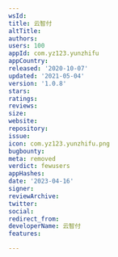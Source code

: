```yaml
---
wsId: 
title: 云智付
altTitle: 
authors: 
users: 100
appId: com.yz123.yunzhifu
appCountry: 
released: '2020-10-07'
updated: '2021-05-04'
version: '1.0.8'
stars: 
ratings: 
reviews: 
size: 
website: 
repository: 
issue: 
icon: com.yz123.yunzhifu.png
bugbounty: 
meta: removed
verdict: fewusers
appHashes: 
date: '2023-04-16'
signer: 
reviewArchive: 
twitter: 
social: 
redirect_from: 
developerName: 云智付
features: 

---
```


